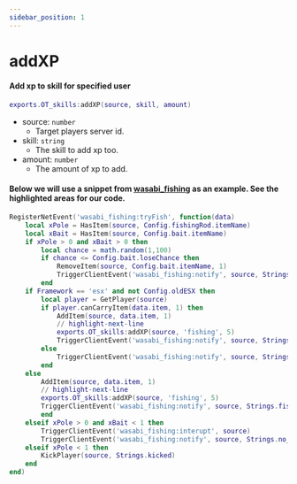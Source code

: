```yaml
---
sidebar_position: 1
---
```


# addXP

#### Add xp to skill for specified user

```lua
exports.OT_skills:addXP(source, skill, amount)
```
- source: `number`
    - Target players server id.
- skill: `string`
    - The skill to add xp too.
- amount: `number`
    - The amount of xp to add.

#### Below we will use a snippet from [wasabi_fishing](https://github.com/wasabirobby/wasabi_fishing) as an example. See the highlighted areas for our code.
```lua
RegisterNetEvent('wasabi_fishing:tryFish', function(data)
    local xPole = HasItem(source, Config.fishingRod.itemName)
    local xBait = HasItem(source, Config.bait.itemName)
    if xPole > 0 and xBait > 0 then
        local chance = math.random(1,100)
        if chance <= Config.bait.loseChance then
            RemoveItem(source, Config.bait.itemName, 1)
            TriggerClientEvent('wasabi_fishing:notify', source, Strings.bait_lost, Strings.bait_lost_desc, 'error')
        end
	if Framework == 'esx' and not Config.oldESX then
	    local player = GetPlayer(source)
	    if player.canCarryItem(data.item, 1) then
	        AddItem(source, data.item, 1)
            // highlight-next-line
            exports.OT_skills:addXP(source, 'fishing', 5)
		    TriggerClientEvent('wasabi_fishing:notify', source, Strings.fish_success, string.format(Strings.fish_success_desc, data.label), 'success')
	    else
            TriggerClientEvent('wasabi_fishing:notify', source, Strings.cannot_carry, Strings.cannot_carry_desc, 'error')
	    end
	else
        AddItem(source, data.item, 1)
        // highlight-next-line
        exports.OT_skills:addXP(source, 'fishing', 5)
        TriggerClientEvent('wasabi_fishing:notify', source, Strings.fish_success, string.format(Strings.fish_success_desc, data.label), 'success')
        end
    elseif xPole > 0 and xBait < 1 then
        TriggerClientEvent('wasabi_fishing:interupt', source)
        TriggerClientEvent('wasabi_fishing:notify', source, Strings.no_bait, Strings.no_bait_desc, 'error')
    elseif xPole < 1 then
        KickPlayer(source, Strings.kicked)
    end
end)
```